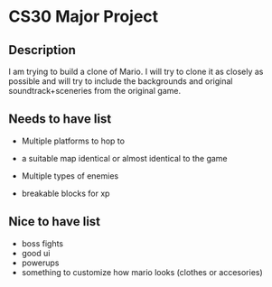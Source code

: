 # CS30 Major Project

## Description
I am trying to build a clone of Mario. I will try to clone it as closely  as possible and will try to include the backgrounds and original soundtrack+sceneries from the original game.

## Needs to have list
  - Multiple platforms to hop to
  - a suitable map identical or almost identical to the game

  - Multiple types of enemies
  - breakable blocks for xp


## Nice to have list
  - boss fights
  - good ui 
  - powerups
  - something to customize how mario looks (clothes or accesories)
